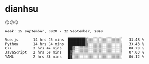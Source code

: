 
# dianhsu

:stuck_out_tongue_winking_eye::stuck_out_tongue_winking_eye::stuck_out_tongue_winking_eye:

<!--START_SECTION:waka-->
```text
Week: 15 September, 2020 - 22 September, 2020

Vue.js       14 hrs 15 mins  ████████▒░░░░░░░░░░░░░░░░   33.48 % 
Python       14 hrs 14 mins  ████████▒░░░░░░░░░░░░░░░░   33.43 % 
C++          3 hrs 44 mins   ██▒░░░░░░░░░░░░░░░░░░░░░░   08.79 % 
JavaScript   2 hrs 59 mins   █▓░░░░░░░░░░░░░░░░░░░░░░░   07.03 % 
YAML         2 hrs 36 mins   █▓░░░░░░░░░░░░░░░░░░░░░░░   06.12 % 
```
<!--END_SECTION:waka-->
